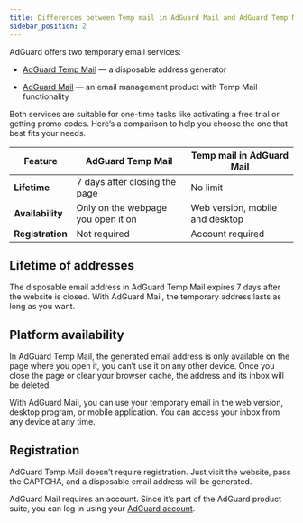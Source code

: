 ```yaml
---
title: Differences between Temp mail in AdGuard Mail and AdGuard Temp Mail
sidebar_position: 2
---
```


AdGuard offers two temporary email services:

- [AdGuard Temp Mail](https://adguard.com/adguard-temp-mail/overview.html) — a disposable address generator

- [AdGuard Mail](https://adguard-mail.com/welcome.html) — an email management product with Temp Mail functionality

Both services are suitable for one-time tasks like activating a free trial or getting promo codes. Here’s a comparison to help you choose the one that best fits your needs.

| **Feature** | **AdGuard Temp Mail** | **Temp mail in AdGuard Mail** |
|-----------------|---------------------------------|------------------------------------------|
| **Lifetime**  | 7 days after closing the page | No limit |
| **Availability**  | Only on the webpage you open it on | Web version, mobile and desktop  |
| **Registration**  |  Not required | Account required |

## Lifetime of addresses

The disposable email address in AdGuard Temp Mail expires 7 days after the website is closed. With AdGuard Mail, the temporary address lasts as long as you want.

## Platform availability

In AdGuard Temp Mail, the generated email address is only available on the page where you open it, you can’t use it on any other device. Once you close the page or clear your browser cache, the address and its inbox will be deleted.

With AdGuard Mail, you can use your temporary email in the web version, desktop program, or mobile application. You can access your inbox from any device at any time.

## Registration

AdGuard Temp Mail doesn’t require registration. Just visit the website, pass the CAPTCHA, and a disposable email address will be generated.

AdGuard Mail requires an account. Since it’s part of the AdGuard product suite, you can log in using your [AdGuard account](https://auth.adguardaccount.com/login.html).
